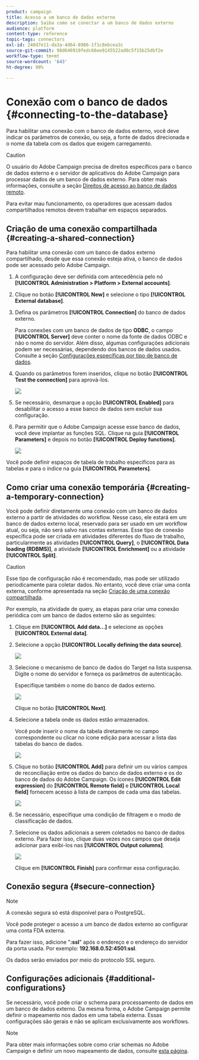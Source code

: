 ```yaml
---
product: campaign
title: Acesso a um banco de dados externo
description: Saiba como se conectar a um banco de dados externo
audience: platform
content-type: reference
topic-tags: connectors
exl-id: 240d7e11-da3a-4d64-8986-1f1c8ebcea3c
source-git-commit: 98d646919fedc66ee9145522ad0c5f15b25dbf2e
workflow-type: tm+mt
source-wordcount: '643'
ht-degree: 98%

---
```


# Conexão com o banco de dados {#connecting-to-the-database}

Para habilitar uma conexão com o banco de dados externo, você deve indicar os parâmetros de conexão, ou seja, a fonte de dados direcionada e o nome da tabela com os dados que exigem carregamento.

>[!CAUTION]
>
>O usuário do Adobe Campaign precisa de direitos específicos para o banco de dados externo e o servidor de aplicativos do Adobe Campaign para processar dados de um banco de dados externo. Para obter mais informações, consulte a seção [Direitos de acesso ao banco de dados remoto](../../installation/using/remote-database-access-rights.md).
>
>Para evitar mau funcionamento, os operadores que acessam dados compartilhados remotos devem trabalhar em espaços separados.

## Criação de uma conexão compartilhada {#creating-a-shared-connection}

Para habilitar uma conexão com um banco de dados externo compartilhado, desde que essa conexão esteja ativa, o banco de dados pode ser acessado pelo Adobe Campaign.

1. A configuração deve ser definida com antecedência pelo nó **[!UICONTROL Administration > Platform > External accounts]**.
1. Clique no botão **[!UICONTROL New]** e selecione o tipo **[!UICONTROL External database]**.
1. Defina os parâmetros **[!UICONTROL Connection]** do banco de dados externo.

   Para conexões com um banco de dados de tipo **ODBC**, o campo **[!UICONTROL Server]** deve conter o nome da fonte de dados ODBC e não o nome do servidor. Além disso, algumas configurações adicionais podem ser necessárias, dependendo dos bancos de dados usados. Consulte a seção [Configurações específicas por tipo de banco de dados](../../installation/using/configure-fda.md).

1. Quando os parâmetros forem inseridos, clique no botão **[!UICONTROL Test the connection]** para aprová-los.

   ![](assets/wf-external-account-create.png)

1. Se necessário, desmarque a opção **[!UICONTROL Enabled]** para desabilitar o acesso a esse banco de dados sem excluir sua configuração.
1. Para permitir que o Adobe Campaign acesse esse banco de dados, você deve implantar as funções SQL. Clique na guia **[!UICONTROL Parameters]** e depois no botão **[!UICONTROL Deploy functions]**.

   ![](assets/wf-external-account-functions.png)

Você pode definir espaços de tabela de trabalho específicos para as tabelas e para o índice na guia **[!UICONTROL Parameters]**.

## Como criar uma conexão temporária {#creating-a-temporary-connection}

Você pode definir diretamente uma conexão com um banco de dados externo a partir de atividades do workflow. Nesse caso, ele estará em um banco de dados externo local, reservado para ser usado em um workflow atual, ou seja, não será salvo nas contas externas. Esse tipo de conexão específica pode ser criada em atividades diferentes do fluxo de trabalho, particularmente as atividades **[!UICONTROL Query]**, o **[!UICONTROL Data loading (RDBMS)]**, a atividade **[!UICONTROL Enrichment]** ou a atividade **[!UICONTROL Split]**.

>[!CAUTION]
>
>Esse tipo de configuração não é recomendado, mas pode ser utilizado periodicamente para coletar dados. No entanto, você deve criar uma conta externa, conforme apresentada na seção [Criação de uma conexão compartilhada](#creating-a-shared-connection).

Por exemplo, na atividade de query, as etapas para criar uma conexão periódica com um banco de dados externo são as seguintes:

1. Clique em **[!UICONTROL Add data...]** e selecione as opções **[!UICONTROL External data]**.
1. Selecione a opção **[!UICONTROL Locally defining the data source]**.

   ![](assets/wf_add_data_local_external_data.png)

1. Selecione o mecanismo de banco de dados do Target na lista suspensa. Digite o nome do servidor e forneça os parâmetros de autenticação.

   Especifique também o nome do banco de dados externo.

   ![](assets/wf_add_data_local_external_data_param.png)

   Clique no botão **[!UICONTROL Next]**.

1. Selecione a tabela onde os dados estão armazenados.

   Você pode inserir o nome da tabela diretamente no campo correspondente ou clicar no ícone edição para acessar a lista das tabelas do banco de dados.

   ![](assets/wf_add_data_local_external_data_select_table.png)

1. Clique no botão **[!UICONTROL Add]** para definir um ou vários campos de reconciliação entre os dados do banco de dados externo e os do banco de dados do Adobe Campaign. Os ícones **[!UICONTROL Edit expression]** do **[!UICONTROL Remote field]** e **[!UICONTROL Local field]** fornecem acesso à lista de campos de cada uma das tabelas.

   ![](assets/wf_add_data_local_external_data_join.png)

1. Se necessário, especifique uma condição de filtragem e o modo de classificação de dados.
1. Selecione os dados adicionais a serem coletados no banco de dados externo. Para fazer isso, clique duas vezes nos campos que deseja adicionar para exibi-los nas **[!UICONTROL Output columns]**.

   ![](assets/wf_add_data_local_external_data_select.png)

   Clique em **[!UICONTROL Finish]** para confirmar essa configuração.

## Conexão segura {#secure-connection}

>[!NOTE]
>
>A conexão segura só está disponível para o PostgreSQL.

Você pode proteger o acesso a um banco de dados externo ao configurar uma conta FDA externa.

Para fazer isso, adicione &quot;**:ssl**&quot; após o endereço e o endereço do servidor da porta usada. Por exemplo: **192.168.0.52:4501:ssl**.

Os dados serão enviados por meio do protocolo SSL seguro.

## Configurações adicionais {#additional-configurations}

Se necessário, você pode criar o schema para processamento de dados em um banco de dados externo. Da mesma forma, o Adobe Campaign permite definir o mapeamento nos dados em uma tabela externa. Essas configurações são gerais e não se aplicam exclusivamente aos workflows.

>[!NOTE]
>
>Para obter mais informações sobre como criar schemas no Adobe Campaign e definir um novo mapeamento de dados, consulte [esta página](../../configuration/using/about-schema-edition.md).
